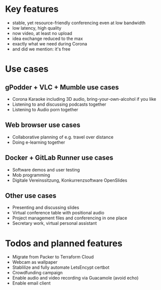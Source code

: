 # Key features

- stable, yet resource-friendly conferencing even at low bandwidth
- low latency, high quality
- now video, at least no upload
- idea exchange reduced to the max
- exactly what we need during Corona
- and did we mention: it's free

# Use cases

## gPodder + VLC + Mumble use cases
- Corona Karaoke including 3D audio, bring-your-own-alcohol if you like
- Listening to and discussing podcasts together
- Listening to Audio porn together

## Web browser use cases
- Collaborative planning of e.g. travel over distance
- Doing e-learning together

## Docker + GitLab Runner use cases
- Software demos and user testing
- Mob programming
- Digitale Vereinssitzung, Konkurrenzsoftware OpenSlides

## Other use cases
- Presenting and discussing slides
- Virtual conference table with positional audio
- Project management files and conferencing in one place
- Secretary work, virtual personal assistant

# Todos and planned features

- Migrate from Packer to Terraform Cloud
- Webcam as wallpaper
- Stablilize and fully automate LetsEncypt certbot
- Crowdfunding campaign
- Enable audio and video recording via Guacamole (avoid echo)
- Enable email client
